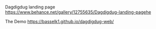 Dagdigdug landing page
https://www.behance.net/gallery/12755635/Dagdigdug-landing-pagehe 

The Demo
https://basselk1.github.io/dagdigdug-web/
